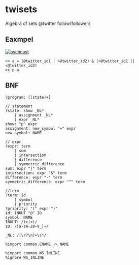 # twisets
Algebra of sets @twitter follow/followers


## Eaxmpel
[![asciicast](https://asciinema.org/a/OacK07YSex6GDEDB0H3Ni7CEz.svg)](https://asciinema.org/a/OacK07YSex6GDEDB0H3Ni7CEz)
```buildoutcfg
>> a = (@twitter_id1 | >@twitter_id2) & (<@twitter_id1 || <@twitter_id2)
>> p a
```

## BNF
```
?program: [(state)+]

// statement
?state: show _NL*
    | assignment _NL*
    | expr _NL*
show: "p" expr
assignment: new_symbol "=" expr
new_symbol: NAME

// expr
?expr: term
    | sum
    | intersection
    | difference
    | symmetric_difference
sum: expr "|" term
intersection: expr "&" term
difference: expr "-" term
symmetric_difference: expr "^" term

//term
?term: id
    | symbol
    | priority
?priority: "(" expr ")"
id: INOUT "@" ID
symbol: NAME
INOUT: /(>|<)/
ID: /[a-zA-Z0-9_]+/

_NL: /(\r?\n)+\s*/

%import common.CNAME -> NAME

%import common.WS_INLINE
%ignore WS_INLINE
```
